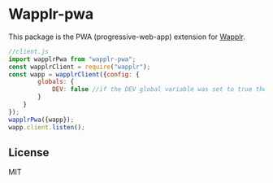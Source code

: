 # Wapplr-pwa

This package is the PWA (progressive-web-app) extension for [Wapplr](https://github.com/wapplr/wapplr).

```js
//client.js
import wapplrPwa from "wapplr-pwa";
const wapplrClient = require("wapplr");
const wapp = wapplrClient({config: {
        globals: {
            DEV: false //if the DEV global variable was set to true the PWA clear cache when the page loading.
        }
    }
});
wapplrPwa({wapp});
wapp.client.listen();
```

## License

MIT
